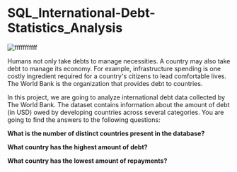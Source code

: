 # SQL_International-Debt-Statistics_Analysis

![fffffffffff](https://github.com/user-attachments/assets/49f47b8b-9f39-4706-bad1-23c1b3240b5c)

Humans not only take debts to manage necessities. A country may also take debt to manage its economy. For example, infrastructure spending is one costly ingredient required for a country's citizens to lead comfortable lives. The World Bank is the organization that provides debt to countries.

In this project, we are going to analyze international debt data collected by The World Bank. The dataset contains information about the amount of debt (in USD) owed by developing countries across several categories. You are going to find the answers to the following questions:

**What is the number of distinct countries present in the database?**

**What country has the highest amount of debt?**

**What country has the lowest amount of repayments?**

